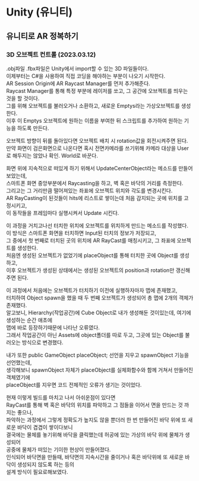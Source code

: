 # Unity (유니티)  
## 유니티로 AR 정복하기  
### 3D 오브젝트 컨트롤 (2023.03.12)  
.obj파일 .fbx파일은 Unity에서 import할 수 있는 3D 파일들이다.  
이제부터는 C#을 사용하여 직접 코딩을 해야하는 부분이 나오기 시작한다.  
AR Session Origin에 AR Raycast Manager를 먼저 추가해준다.  
Raycast Manager를 통해 특정 부분에 레이저를 쏘고, 그 공간에 오브젝트를 띄우는 것을 할 것이다.  
그를 위해 오브젝트를 불러오거나 소환하고, 새로운 Emptys라는 가상오브젝트를 생성한다.  
이후 이 Emptys 오브젝트에 원하는 이름을 부여한 뒤 스크립트를 추가하여 원하는 기능을 하도록 만든다.  

오브젝트 방향이 뒤를 돌아있다면 오브젝트 배치 시 rotation값을 회전시켜주면 된다.  
만약 화면이 검은화면으로 나온다면 혹시 전면카메라를 쓰기위해 카메라 대상을 User로 해두지는 않았나 확인. World로 바꾼다.  

화면 위에 지속적으로 떠있게 하기 위해서 UpdateCenterObject라는 메소드를 만들어 보았는데,  
스마트폰 화면 중앙부분에서 Raycasting을 하고, 벽 혹은 바닥의 거리를 측정한다.  
그리고는 그 거리만큼 떨어져있는 좌표에 오브젝트 위치와 각도를 변경시킨다.  
AR RayCasting이 된것들이 hits에 리스트로 쌓이는데 처음 감지되는 곳에 위치를 고정시키고,  
이 동작들을 프레임마다 실행시켜서 Update 시킨다.  

이 과정을 거치고나선 터치한 위치에 오브젝트를 위치하게 만드는 메소드를 작성했다.  
이 방식은 스마트폰 화면을 터치하면 Input된 터치의 정보가 저장되고,  
그 중에서 첫 번째로 터치된 곳의 위치에 AR RayCast를 매칭시키고, 그 좌표에 오브젝트를 생성한다.  
처음엔 생성된 오브젝트가 없었기에 placeObject를 통해 터치한 곳에 Object를 생성하고,  
이후 오브젝트가 생성된 상태에서는 생성된 오브젝트의 position과 rotation만 갱신해주면 된다.  

이 과정에서 처음에는 오브젝트가 터치하기 이전에 실행하자마자 맵에 존재했고,  
터치하여 Object spawn을 했을 때 두 번째 오브젝트가 생성되어 총 맵에 2개의 객체가 존재했다.  
알고보니, Hierarchy(작업공간)에 Cube Object로 내가 생성해둔 것이있는데, 여기에 생성하는 순간 애초에  
맵에 바로 등장하기때문에 나타난 오류였다.  
그래서 작업공간이 아닌 Assets에 object폴더를 따로 두고, 그곳에 있는 Object를 불러오는 방식으로 변경했다.  

내가 또한 public GameObject placeObject; 선언을 지우고 spawnObject 기능을 선언했는데,  
생각해보니 spawnObject 자체가 placeObject를 실체화함수와 함께 거쳐서 만들어진 객체였기에  
placeObject를 지우면 코드 전체적인 오류가 생기는 것이었다.  

현재 이렇게 빌드를 마치고 나서 아쉬운점이 있다면  
RayCast를 통해 벽 혹은 바닥의 위치를 파악하고 그 점들을 이어서 면을 만드는 것 까지는 좋으나,  
파악하는 과정에서 그렇게 정확도가 높지도 않을 뿐더러 한 번 만들어진 바닥 위에 또 새로운 바닥이 겹겹이 쌓이다보니  
결국에는 물체를 놓기위해 바닥을 클릭했는데 허공에 있는 가상의 바닥 위에 물체가 생성되어  
공중에 물체가 떠있는 기이한 현상이 만들어졌다.  
인식되어 바닥면을 만들때, 바닥면의 지속시간을 줄이거나 혹은 바닥위에 또 새로운 바닥이 생성되지 않도록 하는 등의  
설계 방식이 필요로해보였다.  
